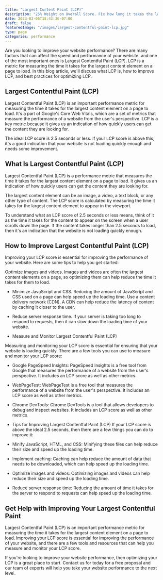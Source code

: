 ```yaml
---
title: "Largest Content Paint (LCP)"
description: "25% Weight on Overall Score. Fix how long it takes the largest visible element on the site to be rendered."
date: 2023-02-06T18:43:36-07:00
draft: false
featuredImage: "/images/largest-contentful-paint-lcp.jpg"
type: page
categories: performance
---
```


Are you looking to improve your website performance? There are many factors that can affect the speed and performance of your website, and one of the most important ones is Largest Contentful Paint (LCP). LCP is a metric for measuring the time it takes for the largest content element on a page to load. In this blog article, we'll discuss what LCP is, how to improve LCP, and best practices for optimizing LCP.

## Largest Contentful Paint (LCP)
Largest Contentful Paint (LCP) is an important performance metric for measuring the time it takes for the largest content element on a page to load. It's a part of Google's Core Web Vitals, which are a set of metrics that measure the performance of a website from the user's perspective. LCP is a key metric because it gives us an indication of how quickly users can get the content they are looking for.

The ideal LCP score is 2.5 seconds or less. If your LCP score is above this, it's a good indication that your website is not loading quickly enough and needs some improvement.

##  What Is Largest Contentful Paint (LCP)
Largest Contentful Paint (LCP) is a performance metric that measures the time it takes for the largest content element on a page to load. It gives us an indication of how quickly users can get the content they are looking for.

The largest content element can be an image, a video, a text block, or any other type of content. The LCP score is calculated by measuring the time it takes for the largest content element to appear in the viewport.

To understand what an LCP score of 2.5 seconds or less means, think of it as the time it takes for the content to appear on the screen when a user scrolls down the page. If the content takes longer than 2.5 seconds to load, then it's an indication that the website is not loading quickly enough.

## How to Improve Largest Contentful Paint (LCP)
Improving your LCP score is essential for improving the performance of your website. Here are some tips to help you get started:

Optimize images and videos. Images and videos are often the largest content elements on a page, so optimizing them can help reduce the time it takes for them to load.

- Minimize JavaScript and CSS. Reducing the amount of JavaScript and CSS used on a page can help speed up the loading time.
Use a content delivery network (CDN). A CDN can help reduce the latency of content by caching it closer to the user.

- Reduce server response time. If your server is taking too long to respond to requests, then it can slow down the loading time of your website.

- Measure and Monitor Largest Contentful Paint (LCP)

Measuring and monitoring your LCP score is essential for ensuring that your website is loading quickly. There are a few tools you can use to measure and monitor your LCP score:

- Google PageSpeed Insights: PageSpeed Insights is a free tool from Google that measures the performance of a website from the user's perspective. It includes an LCP score as well as other metrics.

- WebPageTest: WebPageTest is a free tool that measures the performance of a website from the user's perspective. It includes an LCP score as well as other metrics.

- Chrome DevTools: Chrome DevTools is a tool that allows developers to debug and inspect websites. It includes an LCP score as well as other metrics.

- Tips for Improving Largest Contentful Paint (LCP)
If your LCP score is above the ideal 2.5 seconds, then there are a few things you can do to improve it:

- Minify JavaScript, HTML, and CSS: Minifying these files can help reduce their size and speed up the loading time.

- Implement caching: Caching can help reduce the amount of data that needs to be downloaded, which can help speed up the loading time.

- Optimize images and videos: Optimizing images and videos can help reduce their size and speed up the loading time.

- Reduce server response time: Reducing the amount of time it takes for the server to respond to requests can help speed up the loading time.

## Get Help with Improving Your Largest Contentful Paint
Largest Contentful Paint (LCP) is an important performance metric for measuring the time it takes for the largest content element on a page to load. Improving your LCP score is essential for improving the performance of your website, and there are a few tools and resources that can help you measure and monitor your LCP score.

If you're looking to improve your website performance, then optimizing your LCP is a great place to start. Contact us for today for a free proposal and our team of experts will help you take your website performance to the next level.